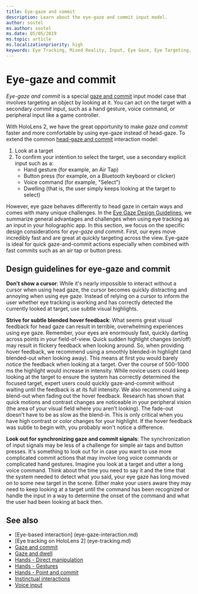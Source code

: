 ```yaml
---
title: Eye-gaze and commit
description: Learn about the eye-gaze and commit input model.
author: sostel
ms.author: sostel
ms.date: 05/05/2019
ms.topic: article
ms.localizationpriority: high
keywords: Eye Tracking, Mixed Reality, Input, Eye Gaze, Eye Targeting, HoloLens 2, Eye-based Selection, mixed reality headset, windows mixed reality headset, virtual reality headset, HoloLens, MRTK, Mixed Reality Toolkit, gaze
---
```


# Eye-gaze and commit

_Eye-gaze and commit_ is a special [gaze and commit](gaze-and-commit.md) input model case that involves targeting an object by looking at it. You can act on the target with a secondary _commit_ input, such as a hand gesture, voice command, or peripheral input like a game controller. 

With HoloLens 2, we have the great opportunity to make _gaze and commit_ faster and more comfortable by using eye-gaze instead of head-gaze. 
To extend the common [head-gaze and commit](gaze-and-commit.md) interaction model: 
1. Look at a target 
2. To confirm your intention to select the target, use a secondary explicit input such as a:  
   - Hand gesture (for example, an Air Tap)
   - Button press (for example, on a Bluetooth keyboard or clicker)
   - Voice command (for example, "Select")
   - Dwelling (that is, the user simply keeps looking at the target to select)

However, eye gaze behaves differently to head gaze in certain ways and comes with many unique challenges. 
In the [Eye Gaze Design Guidelines](eye-tracking.md), we summarize general advantages and challenges when using eye tracking as an input in your holographic app. 
In this section, we focus on the specific design considerations for _eye-gaze and commit_.
First, our eyes move incredibly fast and are great at quickly targeting across the view. 
Eye-gaze is ideal for quick gaze-and-commit actions especially when combined with fast commits such as an air tap or button press.
   
## Design guidelines for eye-gaze and commit

**Don't show a cursor**: 
While it's nearly impossible to interact without a cursor when using head gaze, the cursor becomes quickly distracting and annoying when using eye gaze. 
Instead of relying on a cursor to inform the user whether eye tracking is working and has correctly detected the currently looked at target, use subtle visual highlights.

**Strive for subtle blended hover feedback**: 
What seems great visual feedback for head gaze can result in terrible, overwhelming experiences using eye gaze. 
Remember, your eyes are enormously fast, quickly darting across points in your field-of-view. 
Quick sudden highlight changes (on/off) may result in flickery feedback when looking around. 
So, when providing hover feedback, we recommend using a smoothly blended-in highlight (and blended-out when looking away). 
This means at first you would barely notice the feedback when looking at a target. 
Over the course of 500-1000 ms the highlight would increase in intensity. 
While novice users could keep looking at the target to ensure the system has correctly determined the focused target, expert users could quickly gaze-and-commit without waiting until the feedback is at its full intensity. 
We also recommend using a blend-out when fading out the hover feedback. 
Research has shown that quick motions and contrast changes are noticeable in your peripheral vision (the area of your visual field where you aren't looking).
The fade-out doesn't have to be as slow as the blend-in. 
This is only critical when you have high contrast or color changes for your highlight. 
If the hover feedback was subtle to begin with, you probably won't notice a difference.

**Look out for synchronizing gaze and commit signals**: 
The synchronization of input signals may be less of a challenge for simple air taps and button presses. 
It's something to look out for in case you want to use more complicated commit actions that may involve long voice commands or complicated hand gestures. 
Imagine you look at a target and utter a long voice command. 
Think about the time you need to say it and the time that the system needed to detect what you said, your eye gaze has long moved on to some new target in the scene. 
Either make your users aware they may need to keep looking at a target until the command has been recognized or handle the input in a way to determine the onset of the command and what the user had been looking at back then.

## See also

* [Eye-based interaction] (eye-gaze-interaction.md)
* [Eye tracking on HoloLens 2] (eye-tracking.md)
* [Gaze and commit](gaze-and-commit.md)
* [Gaze and dwell](gaze-and-dwell.md)
* [Hands - Direct manipulation](direct-manipulation.md)
* [Hands - Gestures](gaze-and-commit.md#composite-gestures)
* [Hands - Point and commit](point-and-commit.md)
* [Instinctual interactions](interaction-fundamentals.md)
* [Voice input](voice-input.md)
